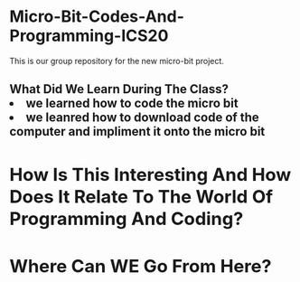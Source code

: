 # Micro-Bit-Codes-And-Programming-ICS20


This is our group repository for the new micro-bit project.



<h2> What Did We Learn During The Class?

<uo>
  <li> we learned how to code the micro bit 
    <li> we leanred how to download code of the computer and impliment it onto the micro bit
    

<h2> How Is This Interesting And How Does It Relate To The World Of Programming And Coding?



<h2> Where Can WE Go From Here?

